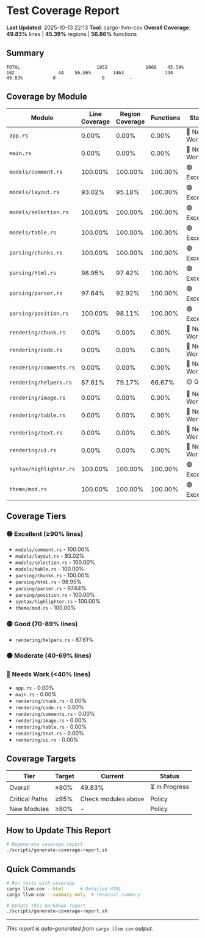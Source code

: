 # Test Coverage Report

**Last Updated**: 2025-10-13 22:13
**Tool**: cargo-llvm-cov
**Overall Coverage**: **49.83%** lines | **45.39%** regions | **56.86%** functions

## Summary

```
TOTAL                            1952              1066    45.39%         102                44    56.86%        1463               734    49.83%           0                 0         -
```

## Coverage by Module

| Module | Line Coverage | Region Coverage | Functions | Status |
|--------|--------------|-----------------|-----------|--------|
| `app.rs` | 0.00% | 0.00% | 0.00% | 🔴 Needs Work |
| `main.rs` | 0.00% | 0.00% | 0.00% | 🔴 Needs Work |
| `models/comment.rs` | 100.00% | 100.00% | 100.00% | 🟢 Excellent |
| `models/layout.rs` | 93.02% | 95.18% | 100.00% | 🟢 Excellent |
| `models/selection.rs` | 100.00% | 100.00% | 100.00% | 🟢 Excellent |
| `models/table.rs` | 100.00% | 100.00% | 100.00% | 🟢 Excellent |
| `parsing/chunks.rs` | 100.00% | 100.00% | 100.00% | 🟢 Excellent |
| `parsing/html.rs` | 98.95% | 97.42% | 100.00% | 🟢 Excellent |
| `parsing/parser.rs` | 97.64% | 92.92% | 100.00% | 🟢 Excellent |
| `parsing/position.rs` | 100.00% | 98.11% | 100.00% | 🟢 Excellent |
| `rendering/chunk.rs` | 0.00% | 0.00% | 0.00% | 🔴 Needs Work |
| `rendering/code.rs` | 0.00% | 0.00% | 0.00% | 🔴 Needs Work |
| `rendering/comments.rs` | 0.00% | 0.00% | 0.00% | 🔴 Needs Work |
| `rendering/helpers.rs` | 87.61% | 79.17% | 66.67% | 🟡 Good |
| `rendering/image.rs` | 0.00% | 0.00% | 0.00% | 🔴 Needs Work |
| `rendering/table.rs` | 0.00% | 0.00% | 0.00% | 🔴 Needs Work |
| `rendering/text.rs` | 0.00% | 0.00% | 0.00% | 🔴 Needs Work |
| `rendering/ui.rs` | 0.00% | 0.00% | 0.00% | 🔴 Needs Work |
| `syntax/highlighter.rs` | 100.00% | 100.00% | 100.00% | 🟢 Excellent |
| `theme/mod.rs` | 100.00% | 100.00% | 100.00% | 🟢 Excellent |

## Coverage Tiers

### 🟢 Excellent (≥90% lines)
- `models/comment.rs` - 100.00%
- `models/layout.rs` - 93.02%
- `models/selection.rs` - 100.00%
- `models/table.rs` - 100.00%
- `parsing/chunks.rs` - 100.00%
- `parsing/html.rs` - 98.95%
- `parsing/parser.rs` - 97.64%
- `parsing/position.rs` - 100.00%
- `syntax/highlighter.rs` - 100.00%
- `theme/mod.rs` - 100.00%

### 🟡 Good (70-89% lines)
- `rendering/helpers.rs` - 87.61%

### 🟠 Moderate (40-69% lines)

### 🔴 Needs Work (<40% lines)
- `app.rs` - 0.00%
- `main.rs` - 0.00%
- `rendering/chunk.rs` - 0.00%
- `rendering/code.rs` - 0.00%
- `rendering/comments.rs` - 0.00%
- `rendering/image.rs` - 0.00%
- `rendering/table.rs` - 0.00%
- `rendering/text.rs` - 0.00%
- `rendering/ui.rs` - 0.00%

## Coverage Targets

| Tier | Target | Current | Status |
|------|--------|---------|--------|
| Overall | ≥80% | 49.83% | ⏳ In Progress |
| Critical Paths | ≥95% | Check modules above | Policy |
| New Modules | ≥80% | - | Policy |

## How to Update This Report

```bash
# Regenerate coverage report
./scripts/generate-coverage-report.sh
```

## Quick Commands

```bash
# Run tests with coverage
cargo llvm-cov --html      # Detailed HTML
cargo llvm-cov --summary-only  # Terminal summary

# Update this markdown report
./scripts/generate-coverage-report.sh
```

---

*This report is auto-generated from `cargo llvm-cov` output.*
